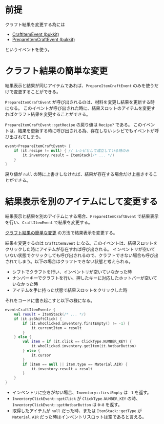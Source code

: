 # 前提

クラフト結果を変更する為には

- [CraftItemEvent (bukkit)](https://github.com/sya-ri/spigot-event-list#bukkit-craftitemevent)
- [PrepareItemCraftEvent (bukkit)](https://github.com/sya-ri/spigot-event-list#bukkit-prepareitemcraftevent)

というイベントを使う。

# クラフト結果の簡単な変更

結果表示と結果が同じアイテムであれば、`PrepareItemCraftEvent` のみを使うだけで変更することができる。

`PrepareItemCraftEvent` が呼び出されるのは、材料を変更し結果を更新する時になる。
このイベントが呼び出された時に、結果スロットのアイテムを変更すればクラフト結果を変更することができる。

`PrepareItemCraftEvent::getRecipe` の戻り値は `Recipe?` である。
このイベントは、結果を更新する時に呼び出される為、存在しないレシピでもイベントが呼び出されてしまう。

```kotlin
event<PrepareItemCraftEvent> {
    if (it.recipe != null) { // レシピとして成立している時のみ
        it.inventory.result = ItemStack(/* ... */)
    }
}
```

戻り値が `null` の時に上書きしなければ、結果が存在する場合だけ上書きすることができる。

# 結果表示を別のアイテムにして変更する

結果表示と結果を別のアイテムにする場合、`PrepareItemCraftEvent` で結果表示を行い、`CraftItemEvent` で結果を変更する。

[クラフト結果の簡単な変更](#クラフト結果の簡単な変更) の方法で結果表示を変更する。

結果を変更するのは `CraftItemEvent` になる。このイベントは、結果スロットをクリックした時にアイテムが存在すれば呼び出される。
インベントリが空いていない状態でクリックしても呼び出されるので、クラフトできない場合も呼び出されてしまう。以下の場合はクラフトできない状態と考えられる。

- シフトでクラフトを行い、インベントリが空いていなかった時
- ナンバーキーでクラフトを行い、押したキーに対応したホットバーが空いていなかった時
- アイテムを手に持った状態で結果スロットをクリックした時

それをコードに書き起こすと以下の様になる。

```kotlin
event<CraftItemEvent> {
    val result = ItemStack(/* ... */)
    if (it.isShiftClick) {
        if (it.whoClicked.inventory.firstEmpty() != -1) {
            it.currentItem = result
        }
    } else {
        val item = if (it.click == ClickType.NUMBER_KEY) {
            it.whoClicked.inventory.getItem(it.hotbarButton)
        } else {
            it.cursor
        }
        if (item == null || item.type == Material.AIR) {
            it.inventory.result = result
        }
    }
}
```

- インベントリに空きがない場合、`Inventory::firstEmpty` は `-1` を返す。
- `InventoryClickEvent::getClick` が `ClickType.NUMBER_KEY` の時、`InventoryClickEvent::getHotbarButton` は `0~8` を返す。
- 取得したアイテムが `null` だった時、または `ItemStack::getType` が `Material.AIR` だった時はインベントリスロットは空であると言える。
